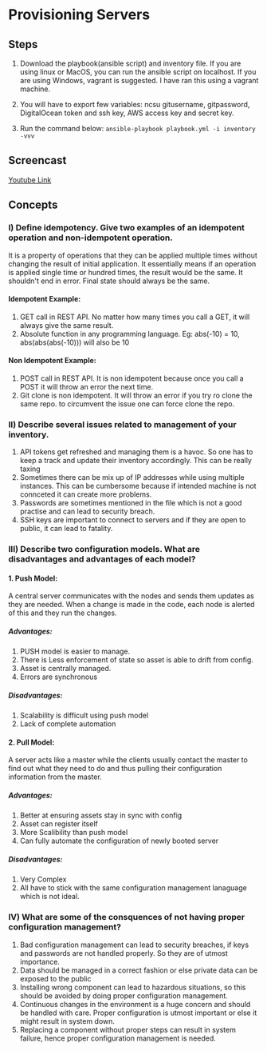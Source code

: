 # Provisioning Servers

## Steps

1) Download the playbook(ansible script) and inventory file. If you are using linux or MacOS, you can run the ansible script on localhost. If you are using Windows, vagrant is suggested. I have ran this using a vagrant machine.

2) You will have to export few variables:
ncsu gitusername, gitpassword, DigitalOcean token and ssh key, AWS access key and secret key.

3) Run the command below:
`ansible-playbook playbook.yml -i inventory -vvv`

## Screencast

[Youtube Link](https://youtu.be/-dyHYQWtG5Y)

## Concepts

### I) Define idempotency. Give two examples of an idempotent operation and non-idempotent operation.

It is a property of operations that they can be applied multiple times without changing the result of initial application.
It essentially means if an operation is applied single time or hundred times, the result would be the same. It shouldn't end in error.
Final state should always be the same.

#### Idempotent Example:

1. GET call in REST API. No matter how many times you call a GET, it will always give the same result.
2. Absolute function in any programming language. Eg: abs(-10) = 10, abs(abs(abs(-10))) will also be 10

#### Non Idempotent Example:

1. POST call in REST API. It is non idempotent because once you call a POST it will throw an error the next time.
2. Git clone is non idempotent. It will throw an error if you try ro clone the same repo. to circumvent the issue one can force clone the repo.

### II) Describe several issues related to management of your inventory.

1. API tokens get refreshed and managing them is a havoc. So one has to keep a track and update their inventory accordingly. This can be really taxing
2. Sometimes there can be mix up of IP addresses while using multiple instances. This can be cumbersome because if intended machine is not connceted it can create more problems.
3. Passwords are sometimes mentioned in the file which is not a good practise and can lead to security breach.
4. SSH keys are important to connect to servers and if they are open to public, it can lead to fatality.

### III) Describe two configuration models. What are disadvantages and advantages of each model?

#### 1. Push Model:
 A central server communicates with the nodes and sends them updates as they are needed.
 When a change is made in the code, each node is alerted of this and they run the changes.
 
 ##### Advantages:
1. PUSH model is easier to manage.
2. There is Less enforcement of state so asset is able to drift from config.
3. Asset is centrally managed.
4. Errors are synchronous

##### Disadvantages:
1. Scalability is difficult using push model
2. Lack of complete automation 

#### 2. Pull Model:
A server acts like a master while the clients usually contact the master to find out what they need to do and thus pulling 
their configuration information from the master.

##### Advantages:
1. Better at ensuring assets stay in sync with config
2. Asset can register itself
3. More Scalibility than push model
4. Can fully automate the configuration of newly booted server

##### Disadvantages:
1. Very Complex
2. All have to stick with the same configuration management lanaguage which is not ideal.

### IV) What are some of the consquences of not having proper configuration management?

1. Bad configuration management can lead to security breaches, if keys and passwords are not handled properly. So they are of utmost importance.
2. Data should be managed in a correct fashion or else private data can be exposed to the public
3. Installing wrong component can lead to hazardous situations, so this should be avoided by doing proper configuration management.
4. Continuous changes in the environment is a huge concern and should be handled with care. Proper configuration is utmost important or else it might result in system down.
5. Replacing a component without proper steps can result in system failure, hence proper configuration management is needed.
